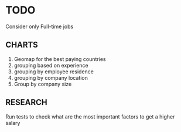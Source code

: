 # TODO
Consider only Full-time jobs


## CHARTS
1. Geomap for the best paying countries
2. grouping based on experience
3. grouping by employee residence
4. grouping by company location
5. Group by company size

## RESEARCH
Run tests to check what are the most important factors to get a higher salary
